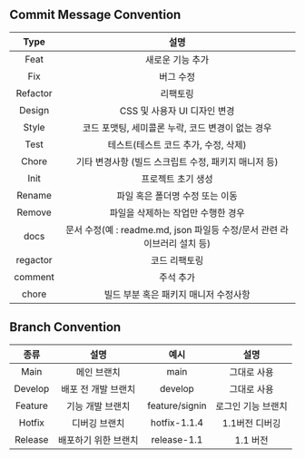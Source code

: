 ## Commit Message Convention
|Type|설명|
|:--:|:--:|
|Feat|새로운 기능 추가|
|Fix|버그 수정|
|Refactor|리팩토링|
|Design|CSS 및 사용자 UI 디자인 변경|
|Style|코드 포맷팅, 세미콜론 누락, 코드 변경이 없는 경우|
|Test|테스트(테스트 코드 추가, 수정, 삭제)|
|Chore|기타 변경사항 (빌드 스크립트 수정, 패키지 매니저 등)|
|Init|프로젝트 초기 생성|
|Rename|파일 혹은 폴더명 수정 또는 이동|
|Remove|파일을 삭제하는 작업만 수행한 경우|
|docs|문서 수정(예 : readme.md, json 파일등 수정/문서 관련 라이브러리 설치 등)|
|regactor|코드 리팩토링|
|comment|주석 추가|
|chore|빌드 부분 혹은 패키지 매니저 수정사항|

## Branch Convention
|종류|설명|예시|설명|
|:--:|:--:|:--:|:--:|
|Main|메인 브랜치|main|그대로 사용|
|Develop|배포 전 개발 브랜치|develop|그대로 사용|
|Feature|기능 개발 브랜치|feature/signin|로그인 기능 브랜치|
|Hotfix|디버깅 브랜치|hotfix-1.1.4|1.1버전 디버깅|
|Release|배포하기 위한 브랜치|release-1.1|1.1 버전|
